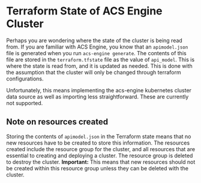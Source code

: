 # Terraform State of ACS Engine Cluster

Perhaps you are wondering where the state of the cluster is being read from. If you are familiar with ACS Engine, you know that an `apimodel.json` file is generated when you run `acs-engine generate`. The contents of this file are stored in the `terraform.tfstate` file as the value of `api_model`. This is where the state is read from, and it is updated as needed. This is done with the assumption that the cluster will only be changed through terraform configurations.

Unfortunately, this means implementing the acs-engine kubernetes cluster data source as well as importing less straightforward. These are currently not supported.

## Note on resources created

Storing the contents of `apimodel.json` in the Terraform state means that no new resources have to be created to store this information. The resources created include the resource group for the cluster, and all resources that are essential to creating and deploying a cluster. The resource group is deleted to destroy the cluster. **Important:** This means that new resources should not be created within this resource group unless they can be deleted with the cluster.